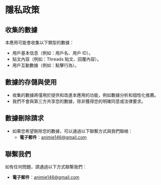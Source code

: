 # 隱私政策

## 收集的數據
本應用可能會收集以下類型的數據：
- 用戶基本信息（例如：用戶名、用戶 ID）。
- 貼文內容（例如：Threads 貼文、回覆內容）。
- 用戶互動數據（例如：點擊行為）。

## 數據的存儲與使用
- 收集的數據將僅用於提供和改進本應用的功能，例如數據分析和個性化推薦。
- 我們不會與第三方共享您的數據，除非獲得您的明確同意或法律要求。

## 數據刪除請求
- 如果您希望刪除您的數據，可以通過以下聯繫方式與我們聯絡：
  - **電子郵件**：animie146@gmail.com

## 聯繫我們
如有任何問題，請通過以下方式聯繫我們：
- **電子郵件**：animie146@gmail.com
